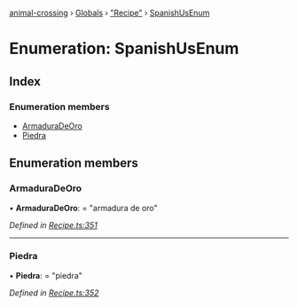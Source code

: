 [animal-crossing](../README.md) › [Globals](../globals.md) › ["Recipe"](../modules/_recipe_.md) › [SpanishUsEnum](_recipe_.spanishusenum.md)

# Enumeration: SpanishUsEnum

## Index

### Enumeration members

* [ArmaduraDeOro](_recipe_.spanishusenum.md#armaduradeoro)
* [Piedra](_recipe_.spanishusenum.md#piedra)

## Enumeration members

###  ArmaduraDeOro

• **ArmaduraDeOro**: = "armadura de oro"

*Defined in [Recipe.ts:351](https://github.com/Norviah/animal-crossing/blob/682361d/module/types/Recipe.ts#L351)*

___

###  Piedra

• **Piedra**: = "piedra"

*Defined in [Recipe.ts:352](https://github.com/Norviah/animal-crossing/blob/682361d/module/types/Recipe.ts#L352)*

